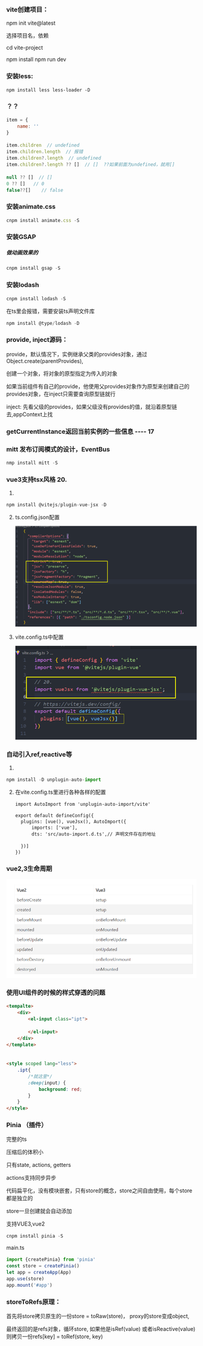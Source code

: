

### vite创建项目：

npm init vite@latest

选择项目名，依赖

cd vite-project

npm install
npm run dev



### 安装less:

```
npm install less less-loader -D
```



### ？？

```js
item = {
	name: ''
}

item.children  // undefined
item.children.length  // 报错
item.children?.length  // undefined
item.children?.length ?? []  // []  ??如果前面为undefined，就用[]

null ?? []  // []
0 ?? []   // 0
false??[]    // false
```



### 安装animate.css

```js
cnpm install animate.css -S
```



### 安装GSAP  

##### 做动画效果的

```js
cnpm install gsap -S
```



### 安装lodash

```js
cnpm install lodash -S
```

在ts里会报错，需要安装ts声明文件库

```js
npm install @type/lodash -D
```



### provide, inject源码：

provide，默认情况下，实例继承父类的provides对象，通过Object.create(parentProvides),

创建一个对象，将对象的原型指定为传入的对象

如果当前组件有自己的provide，他使用父provides对象作为原型来创建自己的provides对象，在inject只需要查询原型链就行



inject: 先看父级的provides，如果父级没有provides的值，就沿着原型链去,appContext上找

### getCurrentInstance返回当前实例的一些信息 ---- 17



### mitt  发布订阅模式的设计，EventBus

```js
nmp install mitt -S
```



### vue3支持tsx风格       20.

1. 

```js
npm install @vitejs/plugin-vue-jsx -D
```

2. ts.config.json配置

   ![image-20220416131144395](%E7%AC%94%E8%AE%B0.assets/image-20220416131144395.png)

3. vite.config.ts中配置

   ![image-20220416131559687](%E7%AC%94%E8%AE%B0.assets/image-20220416131559687.png)

### 自动引入ref,reactive等

1. 

```js
npm install -D unplugin-auto-import
```

2. 在vite.config.ts里进行各种各样的配置

   ```
   import AutoImport from 'unplugin-auto-import/vite'
   ```

   ```tsx
   export default defineConfig({
     plugins: [vue(), vueJsx(), AutoImport({
         imports: ['vue'],
         dts: 'src/auto-import.d.ts',// 声明文件存在的地址
         
     })]
   })
   ```



### vue2,3生命周期

![image-20220416162557421](%E7%AC%94%E8%AE%B0.assets/image-20220416162557421.png)

### 使用UI组件的时候的样式穿透的问题

```html
<tempalte>
	<div>
        <el-input class="ipt">
        	
        </el-input>
    </div>    
</template>


<style scoped lang="less">
    .ipt{
        /*就这里*/
        :deep(input) {
            background: red;
        }
    }
</style>
```

### Pinia  （插件）

完整的ts

压缩后的体积小

只有state, actions, getters

actions支持同步异步

代码扁平化，没有模块嵌套，只有store的概念，store之间自由使用，每个store都是独立的

store一旦创建就会自动添加

支持VUE3,vue2

```js
cnpm install pinia -S
```

main.ts

```js
import {createPinia} from 'pinia'
const store = createPinia()
let app = createApp(App)
app.use(store)
app.mount('#app')
```

### storeToRefs原理：

首先将store拷贝原生的一份store = toRaw(store)， proxy的store变成object,

最终返回的是refs对象，循环store, 如果他是isRef(value) 或者isReactive(value)则拷贝一份refs[key] = toRef(store, key)

